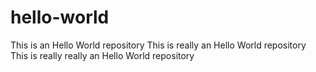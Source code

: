 # hello-world
This is an Hello World repository
This is really an Hello World repository
This is really really an Hello World repository
